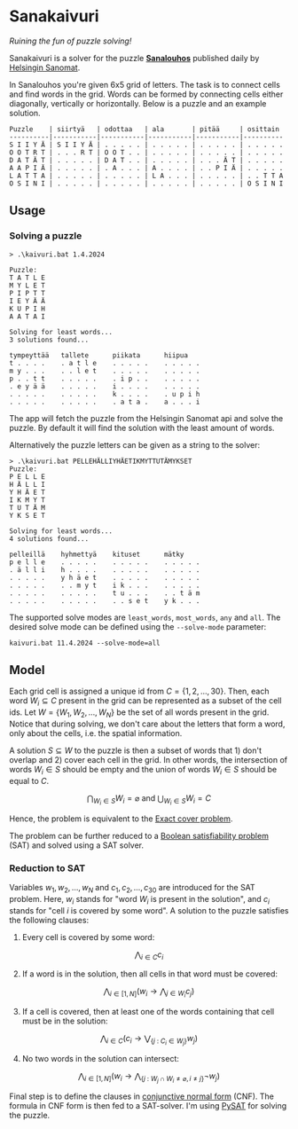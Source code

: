 # Sanakaivuri
*Ruining the fun of puzzle solving!*

Sanakaivuri is a solver for the puzzle [**Sanalouhos**](https://sanalouhos.datadesk.hs.fi/) published daily by [Helsingin Sanomat](https://hs.fi).


In Sanalouhos you're given 6x5 grid of letters. The task is to connect cells and find words in the grid. Words can be formed by connecting cells either diagonally, vertically or horizontally. Below is a puzzle and an example solution.

```
Puzzle    | siirtyä   | odottaa   | ala       | pitää     | osittain 
----------|-----------|-----------|-----------|-----------|----------
S I I Y Ä | S I I Y Ä | . . . . . | . . . . . | . . . . . | . . . . .
O O T R T | . . . R T | O O T . . | . . . . . | . . . . . | . . . . .
D A T Ä T | . . . . . | D A T . . | . . . . . | . . . Ä T | . . . . .
A A P I Ä | . . . . . | . A . . . | A . . . . | . . P I Ä | . . . . .
L A T T A | . . . . . | . . . . . | L A . . . | . . . . . | . . T T A
O S I N I | . . . . . | . . . . . | . . . . . | . . . . . | O S I N I
```

## Usage
### Solving a puzzle
```
> .\kaivuri.bat 1.4.2024

Puzzle:
T A T L E 
M Y L E T
P I P T T
I E Y Ä Ä
K U P I H
A A T A I

Solving for least words...
3 solutions found...

tympeyttää   tallete      piikata      hiipua
t . . . .    . a t l e    . . . . .    . . . . .
m y . . .    . . l e t    . . . . .    . . . . .
p . . t t    . . . . .    . i p . .    . . . . .
. e y ä ä    . . . . .    i . . . .    . . . . .
. . . . .    . . . . .    k . . . .    . u p i h
. . . . .    . . . . .    . a t a .    a . . . i
```
The app will fetch the puzzle from the Helsingin Sanomat api and solve the puzzle. By default it will find the solution with the least amount of words. 

Alternatively the puzzle letters can be given as a string to the solver:
```
> .\kaivuri.bat PELLEHÄLLIYHÄETIKMYTTUTÄMYKSET
Puzzle:
P E L L E 
H Ä L L I
Y H Ä E T
I K M Y T
T U T Ä M
Y K S E T

Solving for least words...
4 solutions found...

pelleillä    hyhmettyä    kituset      mätky
p e l l e    . . . . .    . . . . .    . . . . . 
. ä l l i    h . . . .    . . . . .    . . . . .
. . . . .    y h ä e t    . . . . .    . . . . .
. . . . .    . . m y t    i k . . .    . . . . .
. . . . .    . . . . .    t u . . .    . . t ä m
. . . . .    . . . . .    . . s e t    y k . . .
```

The supported solve modes are `least_words`, `most_words`, `any` and `all`. The desired solve mode can be defined using the `--solve-mode` parameter:
```
kaivuri.bat 11.4.2024 --solve-mode=all
```

## Model
Each grid cell is assigned a unique id from $`C = \{ 1,2,\ldots,30 \}`$. Then, each word $W_i \subseteq C$ present in the grid can be represented as a subset of the cell ids. Let $`W = \{ W_1, W_2, \ldots, W_N \}`$ be the set of all words present in the grid. Notice that during solving, we don't care about the letters that form a word, only about the cells, i.e. the spatial information.

A solution $S \subseteq W$ to the puzzle is then a subset of words that 1) don't overlap and 2) cover each cell in the grid. In other words, the intersection of words $W_i \in S$ should be empty and the union of words $W_i \in S$ should be equal to $C$.
```math
\bigcap_{W_i \in S} W_i = \varnothing \text{ and }
\bigcup_{W_i \in S} W_i = C
```
Hence, the problem is equivalent to the [Exact cover problem](https://en.wikipedia.org/wiki/Exact_cover).

The problem can be further reduced to a [Boolean satisfiability problem](https://en.wikipedia.org/wiki/Boolean_satisfiability_problem) (SAT) and solved using a SAT solver.

### Reduction to SAT
Variables $w_1,w_2,\ldots,w_N$ and $c_1,c_2,\ldots,c_{30}$ are introduced for the SAT problem. Here, $w_i$ stands for "word $W_i$ is present in the solution", and $c_i$ stands for "cell $i$ is covered by some word". A solution to the puzzle satisfies the following clauses:

1. Every cell is covered by some word:
```math
  \bigwedge_{i \in C} c_i
```

2. If a word is in the solution, then all cells in that word must be covered:
```math
  \bigwedge_{i \in [1,N]} (w_i \rightarrow \bigwedge_{j \in W_i}c_j)
```

3. If a cell is covered, then at least one of the words containing that cell must be in the solution:
```math
  \bigwedge_{i \in C} (c_i \rightarrow  \bigvee_{\{ j \text{ : } C_i \in W_j \}} w_j )
```

4. No two words in the solution can intersect:
```math
\bigwedge_{i \in [1,N]} (w_i \rightarrow \bigwedge_{\{ j \text{ : } W_j \cap W_i \neq \varnothing, i \neq j \}} \neg w_j)
```

Final step is to define the clauses in [conjunctive normal form](https://en.wikipedia.org/wiki/Conjunctive_normal_form) (CNF). The formula in CNF form is then fed to a SAT-solver. I'm using [PySAT](https://pysathq.github.io/) for solving the puzzle.
